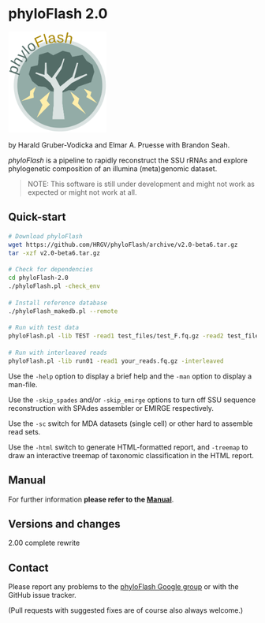 phyloFlash 2.0
==============

<img src="docs/phyloFlash_logo.png" width="200" alt="phyloFlash logo" />

by Harald Gruber-Vodicka and Elmar A. Pruesse with Brandon Seah.

*phyloFlash* is a pipeline to rapidly reconstruct the SSU rRNAs and explore phylogenetic composition of an illumina (meta)genomic dataset.

> NOTE: This software is still under development and might not work as expected or might not work at all.


Quick-start
-----------

```bash
# Download phyloFlash
wget https://github.com/HRGV/phyloFlash/archive/v2.0-beta6.tar.gz  
tar -xzf v2.0-beta6.tar.gz

# Check for dependencies
cd phyloFlash-2.0
./phyloFlash.pl -check_env

# Install reference database
./phyloFlash_makedb.pl --remote

# Run with test data
phyloFlash.pl -lib TEST -read1 test_files/test_F.fq.gz -read2 test_files/test_R.fq.gz

# Run with interleaved reads
phyloFlash.pl -lib run01 -read1 your_reads.fq.gz -interleaved
```

Use the `-help` option to display a brief help and the `-man` option to display a man-file.

Use the `-skip_spades` and/or `-skip_emirge` options to turn off SSU sequence reconstruction with SPAdes assembler or EMIRGE respectively.

Use the `-sc` switch for MDA datasets (single cell) or other hard to assemble read sets.

Use the `-html` switch to generate HTML-formatted report, and `-treemap` to draw an interactive treemap of taxonomic classification in the HTML report.

Manual
------

For further information **please refer to the [Manual](https://kbseah.github.io/phyloFlash)**.


Versions and changes
--------------------

2.00 complete rewrite


Contact
-------

Please report any problems to the [phyloFlash Google group](https://groups.google.com/forum/#!forum/phyloflash) or with the GitHub issue tracker.

(Pull requests with suggested fixes are of course also always welcome.)
